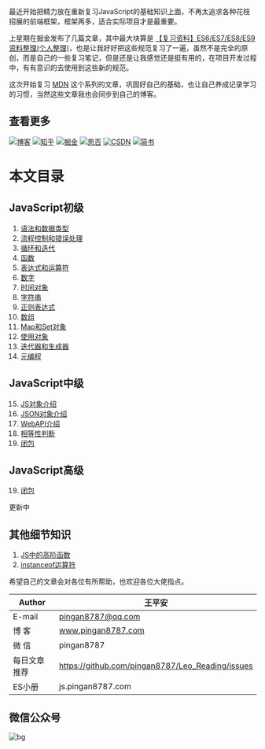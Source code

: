最近开始把精力放在重新复习JavaScript的基础知识上面，不再太追求各种花枝招展的前端框架，框架再多，适合实际项目才是最重要。  


上星期在掘金发布了几篇文章，其中最大块算是 [【复习资料】ES6/ES7/ES8/ES9资料整理(个人整理)](https://juejin.im/post/5c02b106f265da61764aa0c1)，也是让我好好把这些规范复习了一遍，虽然不是完全的原创，而是自己的一些复习笔记，但是还是让我感觉还是挺有用的，在项目开发过程中，有有意识的去使用到这些新的规范。


这次开始复习 [MDN](https://developer.mozilla.org/zh-CN/docs/Web/JavaScript/Guide) 这个系列的文章，巩固好自己的基础，也让自己养成记录学习的习惯，当然这些文章我也会同步到自己的博客。   

## 查看更多
[![博客](http://images.pingan8787.com/icon_my1.png)](http://www.pingan8787.com)
[![知乎](http://images.pingan8787.com/icon_zhihu1.png)](https://zhuanlan.zhihu.com/cute-javascript)
[![掘金](http://images.pingan8787.com/icon_juejin1.png)](https://juejin.im/user/586fc337a22b9d0058807d53/posts)
[![思否](http://images.pingan8787.com/icon_sf1.png)](https://segmentfault.com/blog/pingan8787)
[![CSDN](http://images.pingan8787.com/icon_csdn1.png)](https://blog.csdn.net/qq_36380426)
[![简书](http://images.pingan8787.com/icon_jianshu1.png)](https://www.jianshu.com/u/2ec5d94afd60)


# 本文目录
## JavaScript初级
1. [语法和数据类型](https://github.com/pingan8787/Leo-JavaScript/tree/master/Cute-JavaScript/Cute-JS/level1/1.%E8%AF%AD%E6%B3%95%E5%92%8C%E6%95%B0%E6%8D%AE%E7%B1%BB%E5%9E%8B.md)
2. [流程控制和错误处理](https://github.com/pingan8787/Leo-JavaScript/tree/master/Cute-JavaScript/Cute-JS/level1/2.%E6%B5%81%E7%A8%8B%E6%8E%A7%E5%88%B6%E5%92%8C%E9%94%99%E8%AF%AF%E5%A4%84%E7%90%86.md)
3. [循环和迭代](https://github.com/pingan8787/Leo-JavaScript/tree/master/Cute-JavaScript/Cute-JS/level1/3.%E5%BE%AA%E7%8E%AF%E5%92%8C%E8%BF%AD%E4%BB%A3.md)
4. [函数](https://github.com/pingan8787/Leo-JavaScript/tree/master/Cute-JavaScript/Cute-JS/level1/4.%E5%87%BD%E6%95%B0.md)
5. [表达式和运算符](https://github.com/pingan8787/Leo-JavaScript/tree/master/Cute-JavaScript/Cute-JS/level1/5.%E8%A1%A8%E8%BE%BE%E5%BC%8F%E5%92%8C%E8%BF%90%E7%AE%97%E7%AC%A6.md)
6. [数字](https://github.com/pingan8787/Leo-JavaScript/tree/master/Cute-JavaScript/Cute-JS/level1/6.数字.md)
7. [时间对象](https://github.com/pingan8787/Leo-JavaScript/tree/master/Cute-JavaScript/Cute-JS/level1/7.时间对象.md)
8. [字符串](https://github.com/pingan8787/Leo-JavaScript/tree/master/Cute-JavaScript/Cute-JS/level1/8.字符串.md)
9. [正则表达式](https://github.com/pingan8787/Leo-JavaScript/tree/master/Cute-JavaScript/Cute-JS/level1/9.正则表达式.md)
10. [数组](https://github.com/pingan8787/Leo-JavaScript/tree/master/Cute-JavaScript/Cute-JS/level1/10.数组.md)
11. [Map和Set对象](https://github.com/pingan8787/Leo-JavaScript/tree/master/Cute-JavaScript/Cute-JS/level1/11.Map和Set对象.md)
12. [使用对象](https://github.com/pingan8787/Leo-JavaScript/tree/master/Cute-JavaScript/Cute-JS/level1/12.使用对象.md)
13. [迭代器和生成器](https://github.com/pingan8787/Leo-JavaScript/tree/master/Cute-JavaScript/Cute-JS/level1/13.迭代器和生成器.md)
14. [元编程](https://github.com/pingan8787/Leo-JavaScript/tree/master/Cute-JavaScript/Cute-JS/level1/14.元编程.md)

## JavaScript中级
15. [JS对象介绍](https://github.com/pingan8787/Leo-JavaScript/tree/master/Cute-JavaScript/Cute-JS/level2/1.JS对象介绍.md)
16. [JSON对象介绍](https://github.com/pingan8787/Leo-JavaScript/tree/master/Cute-JavaScript/Cute-JS/level2/2.JSON对象介绍.md)
17. [WebAPI介绍](https://github.com/pingan8787/Leo-JavaScript/tree/master/Cute-JavaScript/Cute-JS/level2/3.WebAPI介绍.md)
18. [相等性判断](https://github.com/pingan8787/Leo-JavaScript/tree/master/Cute-JavaScript/Cute-JS/level2/4.相等性判断.md)
19. [闭包](https://github.com/pingan8787/Leo-JavaScript/tree/master/Cute-JavaScript/Cute-JS/level2/5.闭包.md)

## JavaScript高级
19. [闭包](https://github.com/pingan8787/Leo-JavaScript/tree/master/Cute-JavaScript/Cute-JS/level3/1.事件.md)

更新中   

## 其他细节知识
1. [JS中的高阶函数](https://github.com/pingan8787/Leo-JavaScript/blob/master/base-javascript/other/1-JS中的高阶函数.md)
2. [instanceof运算符](https://github.com/pingan8787/Leo-JavaScript/blob/master/base-javascript/other/2-instanceof运算符.md)


希望自己的文章会对各位有所帮助，也欢迎各位大佬指点。 


|Author|王平安|
|---|---|
|E-mail|pingan8787@qq.com|
|博  客|www.pingan8787.com|
|微  信|pingan8787|
|每日文章推荐|https://github.com/pingan8787/Leo_Reading/issues|
|ES小册|js.pingan8787.com|

## 微信公众号
![bg](http://images.pingan8787.com/fe_bg.png)  
